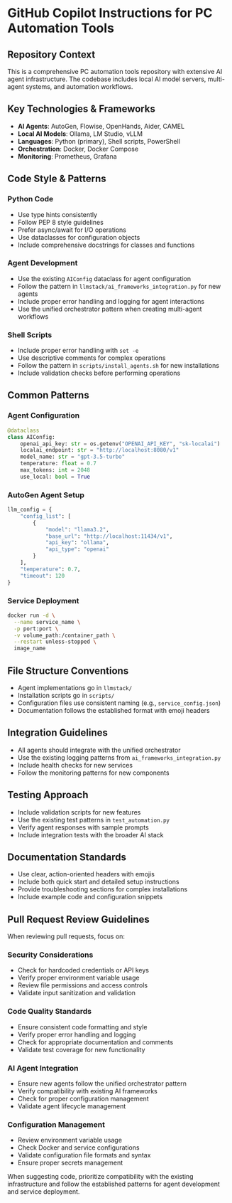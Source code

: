 # GitHub Copilot Instructions for PC Automation Tools

## Repository Context
This is a comprehensive PC automation tools repository with extensive AI agent infrastructure. The codebase includes local AI model servers, multi-agent systems, and automation workflows.

## Key Technologies & Frameworks
- **AI Agents**: AutoGen, Flowise, OpenHands, Aider, CAMEL
- **Local AI Models**: Ollama, LM Studio, vLLM
- **Languages**: Python (primary), Shell scripts, PowerShell
- **Orchestration**: Docker, Docker Compose
- **Monitoring**: Prometheus, Grafana

## Code Style & Patterns

### Python Code
- Use type hints consistently
- Follow PEP 8 style guidelines
- Prefer async/await for I/O operations
- Use dataclasses for configuration objects
- Include comprehensive docstrings for classes and functions

### Agent Development
- Use the existing `AIConfig` dataclass for agent configuration
- Follow the pattern in `llmstack/ai_frameworks_integration.py` for new agents
- Include proper error handling and logging for agent interactions
- Use the unified orchestrator pattern when creating multi-agent workflows

### Shell Scripts
- Include proper error handling with `set -e`
- Use descriptive comments for complex operations
- Follow the pattern in `scripts/install_agents.sh` for new installations
- Include validation checks before performing operations

## Common Patterns

### Agent Configuration
```python
@dataclass
class AIConfig:
    openai_api_key: str = os.getenv("OPENAI_API_KEY", "sk-localai")
    localai_endpoint: str = "http://localhost:8080/v1"
    model_name: str = "gpt-3.5-turbo"
    temperature: float = 0.7
    max_tokens: int = 2048
    use_local: bool = True
```

### AutoGen Agent Setup
```python
llm_config = {
    "config_list": [
        {
            "model": "llama3.2",
            "base_url": "http://localhost:11434/v1",
            "api_key": "ollama",
            "api_type": "openai"
        }
    ],
    "temperature": 0.7,
    "timeout": 120
}
```

### Service Deployment
```bash
docker run -d \
  --name service_name \
  -p port:port \
  -v volume_path:/container_path \
  --restart unless-stopped \
  image_name
```

## File Structure Conventions
- Agent implementations go in `llmstack/`
- Installation scripts go in `scripts/`
- Configuration files use consistent naming (e.g., `service_config.json`)
- Documentation follows the established format with emoji headers

## Integration Guidelines
- All agents should integrate with the unified orchestrator
- Use the existing logging patterns from `ai_frameworks_integration.py`
- Include health checks for new services
- Follow the monitoring patterns for new components

## Testing Approach
- Include validation scripts for new features
- Use the existing test patterns in `test_automation.py`
- Verify agent responses with sample prompts
- Include integration tests with the broader AI stack

## Documentation Standards
- Use clear, action-oriented headers with emojis
- Include both quick start and detailed setup instructions
- Provide troubleshooting sections for complex installations
- Include example code and configuration snippets

## Pull Request Review Guidelines
When reviewing pull requests, focus on:

### Security Considerations
- Check for hardcoded credentials or API keys
- Verify proper environment variable usage
- Review file permissions and access controls
- Validate input sanitization and validation

### Code Quality Standards
- Ensure consistent code formatting and style
- Verify proper error handling and logging
- Check for appropriate documentation and comments
- Validate test coverage for new functionality

### AI Agent Integration
- Ensure new agents follow the unified orchestrator pattern
- Verify compatibility with existing AI frameworks
- Check for proper configuration management
- Validate agent lifecycle management

### Configuration Management
- Review environment variable usage
- Check Docker and service configurations
- Validate configuration file formats and syntax
- Ensure proper secrets management

When suggesting code, prioritize compatibility with the existing infrastructure and follow the established patterns for agent development and service deployment.
